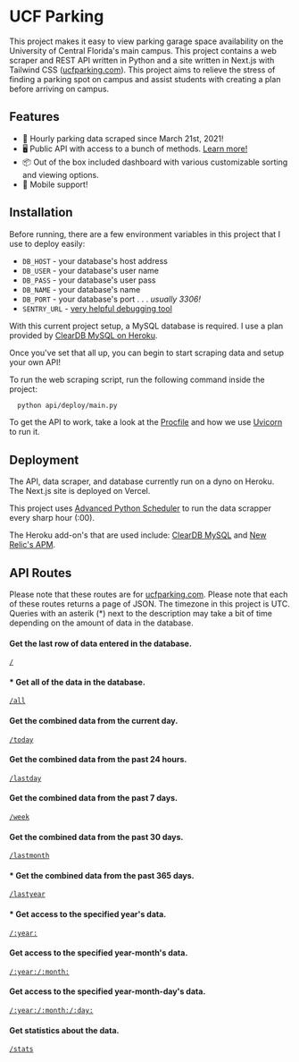 
# UCF Parking

This project makes it easy to view parking garage space availability on the University of Central Florida's main campus. This project contains a web scraper and REST API written in Python and a site written in Next.js with Tailwind CSS ([ucfparking.com](https://ucfparking.com)). This project aims to relieve the stress of finding a parking spot on campus and assist students with creating a plan before arriving on campus.
## Features
- 🚀 Hourly parking data scraped since March 21st, 2021!
- 🖥️ Public API with access to a bunch of methods. [Learn more!](#api-routes)
- 📦 Out of the box included dashboard with various customizable sorting and viewing options.
- 📱 Mobile support!
## Installation
Before running, there are a few environment variables in this project that I use to deploy easily:
- `DB_HOST` - your database's host address
- `DB_USER` - your database's user name
- `DB_PASS` - your database's user pass
- `DB_NAME` - your database's name
- `DB_PORT` - your database's port . . . *usually 3306!*
- `SENTRY_URL` - [very helpful debugging tool](https://sentry.io/)

With this current project setup, a MySQL database is required. I use a plan provided by [ClearDB MySQL on Heroku](https://devcenter.heroku.com/articles/cleardb).

Once you've set that all up, you can begin to start scraping data and setup your own API!

To run the web scraping script, run the following command inside the project:
```bash
  python api/deploy/main.py
```

To get the API to work, take a look at the [Procfile](https://github.com/JakeValenzuela/ucfparking/blob/master/Procfile) and how we use [Uvicorn](https://www.uvicorn.org/) to run it.
## Deployment
The API, data scraper, and database currently run on a dyno on Heroku. The Next.js site is deployed on Vercel.

This project uses [Advanced Python Scheduler](https://apscheduler.readthedocs.io/) to run the data scrapper every sharp hour (:00).

The Heroku add-on's that are used include: [ClearDB MySQL](https://devcenter.heroku.com/articles/cleardb) and [New Relic's APM](https://newrelic.com/products/application-monitoring).
## API Routes
Please note that these routes are for [ucfparking.com](https://ucf-parking-data.herokuapp.com). Please note that each of these routes returns a page of JSON. The timezone in this project is UTC. Queries with an asterik (*) next to the description may take a bit of time depending on the amount of data in the database.

#### Get the last row of data entered in the database.
[`/`](https://api.ucfparking.com/)

#### * Get all of the data in the database.
[`/all`](https://api.ucfparking.com/all)

#### Get the combined data from the current day.
[`/today`](https://api.ucfparking.com/today)

#### Get the combined data from the past 24 hours.
[`/lastday`](https://api.ucfparking.com/lastday)

#### Get the combined data from the past 7 days.
[`/week`](https://api.ucfparking.com/week)

#### Get the combined data from the past 30 days.
[`/lastmonth`](https://api.ucfparking.com/lastmonth)

#### * Get the combined data from the past 365 days.
[`/lastyear`](https://api.ucfparking.com/lastyear)

#### * Get access to the specified year's data.
[`/:year:`](https://api.ucfparking.com/2022)

#### Get access to the specified year-month's data.
[`/:year:/:month:`](https://api.ucfparking.com/2022/01)

#### Get access to the specified year-month-day's data.
[`/:year:/:month:/:day:`](https://api.ucfparking.com/2022/01/01)

#### Get statistics about the data.
[`/stats`](https://api.ucfparking.com/stats)
